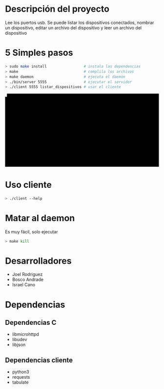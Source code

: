 <!-- errores ortograficos -->
# Descripción del proyecto
Lee los puertos usb. Se puede listar los dispositivos conectados, nombrar un dispositivo, editar un archivo del dispositivo y leer un archivo del dispositivo

# 5 Simples pasos

```sh
> sudo make install                 # instala las dependencias
> make                              # complila los archivos
> make daemon                       # ejecuta el daemon
> ./bin/server 5555                 # ejecutar el servidor
> ./client 5555 listar_dispositivos # usar el cliente
```

![ejemplo](output.gif "ejemplo")

# Uso cliente

```sh
> ./client --help

```

# Matar al daemon
Es muy fácil, solo ejecutar

```sh
> make kill
```

# Desarrolladores

* Joel Rodriguez
* Bosco Andrade
* Israel Cano

# Dependencias

## Dependencias C

* libmicrohttpd
* libudev
* libjson

## Dependencias cliente

* python3
* requests
* tabulate
